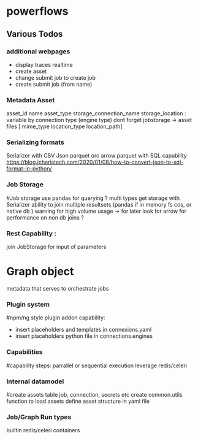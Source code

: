 # powerflows


## Various Todos


### additional webpages
- display traces realtime
- create asset 
- change submit job to create job
- create submit job (from name)

### Metadata Asset

asset_id
name
asset_type
storage_connection_name
storage_location : variable by connection type (engine type) dont forget jobstorage
-> asset files [
mime_type
location_type
location_path]

### Serializing formats
Serializer with CSV Json parquet orc arrow  parquet  with SQL capability
https://blog.jcharistech.com/2020/01/08/how-to-convert-json-to-sql-format-in-python/


### Job Storage
#Job storage
use pandas for querying ? 
multi types
get storage with Serializer
ability to join multiple resultsets (pandas if in memory fs cos, or native db )
warning for high volume usage
-> for later
look for arrow for performance on non db joins ?

### Rest Capability : 
join JobStorage for input of parameters

# Graph object 
metadata that serves to orchestrate jobs

### Plugin system
#npm/ng style plugin addon capability:
- insert placeholders and templates in connexions.yaml
- insert placeholders python file in connections.engines

### Capabilities
#capability steps:
parrallel or sequential execution
leverage redis/celeri


### Internal datamodel
#create assets table job, connection, secrets etc
create common.utils function to load assets 
define asset structure in yaml file


### Job/Graph Run types
builtin
redis/celeri
containers

